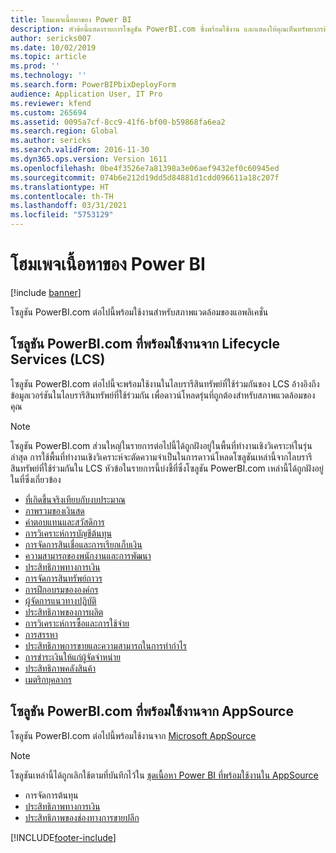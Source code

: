 ```yaml
---
title: โฮมเพจเนื้อหาของ Power BI
description: หัวข้อนี้แสดงรายการโซลูชัน PowerBI.com ซึ่งพร้อมใช้งาน และแสดงให้คุณเห็นทรัพยากรที่คุณสามารถเรียนรู้เพิ่มเติมเกี่ยวกับโซลูชันได้
author: sericks007
ms.date: 10/02/2019
ms.topic: article
ms.prod: ''
ms.technology: ''
ms.search.form: PowerBIPbixDeployForm
audience: Application User, IT Pro
ms.reviewer: kfend
ms.custom: 265694
ms.assetid: 0095a7cf-8cc9-41f6-bf00-b59868fa6ea2
ms.search.region: Global
ms.author: sericks
ms.search.validFrom: 2016-11-30
ms.dyn365.ops.version: Version 1611
ms.openlocfilehash: 0be4f3526e7a81398a3e06aef9432ef0c60945ed
ms.sourcegitcommit: 074b6e212d19dd5d84881d1cdd096611a18c207f
ms.translationtype: HT
ms.contentlocale: th-TH
ms.lasthandoff: 03/31/2021
ms.locfileid: "5753129"
---
```

# <a name="power-bi-content-home-page"></a>โฮมเพจเนื้อหาของ Power BI

[!include [banner](../includes/banner.md)]

โซลูชัน PowerBI.com ต่อไปนี้พร้อมใช้งานสำหรับสภาพแวดล้อมของแอพลิเคชั่น

## <a name="powerbicom-solutions-available-from-lifecycle-services-lcs"></a>โซลูชัน PowerBI.com ที่พร้อมใช้งานจาก Lifecycle Services (LCS)

โซลูชัน PowerBI.com ต่อไปนี้จะพร้อมใช้งานในไลบรารีสินทรัพย์ที่ใช้ร่วมกันของ LCS อ้างอิงถึงข้อมูลเวอร์ชันในไลบรารีสินทรัพย์ที่ใช้ร่วมกัน เพื่อดาวน์โหลดรุ่นที่ถูกต้องสำหรับสภาพแวดล้อมของคุณ

> [!NOTE]
> โซลูชัน PowerBI.com ส่วนใหญ่ในรายการต่อไปนี้ได้ถูกฝังอยู่ในพื้นที่ทำงานเชิงวิเคราะห์ในรุ่นล่าสุด การใช้พื้นที่ทำงานเชิงวิเคราะห์จะตัดความจำเป็นในการดาวน์โหลดโซลูชันเหล่านี้จากไลบรารีสินทรัพย์ที่ใช้ร่วมกันใน LCS หัวข้อในรายการนี้บ่งชี้ที่ซึ่งโซลูชัน PowerBI.com เหล่านี้ได้ถูกฝังอยู่ในที่ซึ่งเกี่ยวข้อง

- [ที่เกิดขึ้นจริงเทียบกับงบประมาณ](ledger-budgets-power-bi.md)
- [ภาพรวมของเงินสด](../../../finance/cash-bank-management/Cash-Overview-Power-BI-content.md)
- [ค่าตอบแทนและสวัสดิการ](compensation-and-benefits-analysis-power-bi-content-pack.md)
- [การวิเคราะห์การบัญชีต้นทุน](cost-accounting-analysis-content-pack.md)
- [การจัดการสินเชื่อและการเรียกเก็บเงิน](../../../finance/accounts-receivable/credit-collections-power-bi.md)
- [ความสามารถของพนักงานและการพัฒนา](employee-competencies-and-development-analysis-power-bi-content-pack.md)
- [ประสิทธิภาพทางการเงิน](financial-performance-power-bi-content-pack.md)
- [การจัดการสินทรัพย์ถาวร](../../../finance/fixed-assets/Fixed-asset-management-workspace.md)
- [การฝึกอบรมขององค์กร](organizational-training-analysis-power-bi-content-pack.md)
- [ผู้จัดการแนวทางปฏิบัติ](practice-manager-power-bi.md)
- [ประสิทธิภาพของการผลิต](production-performance-power-bi.md)
- [การวิเคราะห์การซื้อและการใช้จ่าย](purchase-content-pack-for-power-bi.md)
- [การสรรหา](recruiting-analysis-power-bi-content-pack.md)
- [ประสิทธิภาพการขายและความสามารถในการทำกำไร](sales-profitability-performance-content-pack.md)
- [การชำระเงินให้แก่ผู้จัดจำหน่าย](../../../finance/accounts-payable/Vendor-payments-workspace.md)
- [ประสิทธิภาพคลังสินค้า](warehouse-power-bi-content.md)
- [เมตริกบุคลากร](workforce-analysis-power-bi-content-pack.md)

## <a name="powerbicom-solutions-available-from-appsource"></a>โซลูชัน PowerBI.com ที่พร้อมใช้งานจาก AppSource

โซลูชัน PowerBI.com ต่อไปนี้พร้อมใช้งานจาก [Microsoft AppSource](https://appsource.microsoft.com)

> [!NOTE]
> โซลูชันเหล่านี้ได้ถูกเลิกใช้ตามที่บันทึกไว้ใน [ชุดเนื้อหา Power BI ที่พร้อมใช้งานใน AppSource](../migration-upgrade/deprecated-features.md#power-bi-content-packs-available-on-appsource)

- การจัดการต้นทุน
- [ประสิทธิภาพทางการเงิน](financial-performance-power-bi-content-pack.md)
- [ประสิทธิภาพของช่องทางการขายปลีก ](retail-channel-performance-dashboard-power-bi-data.md)


[!INCLUDE[footer-include](../../../includes/footer-banner.md)]